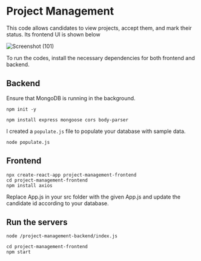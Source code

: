 #  Project Management

This code allows candidates to view projects, accept them, and mark their status. Its frontend UI is shown below

![Screenshot (101)](https://github.com/user-attachments/assets/b8ef7d1e-2c5d-4343-9964-0fbc1f670023)



To run the codes, install the necessary dependencies for both frontend and backend. 

## Backend

Ensure that MongoDB is running in the background.

```
npm init -y
```
```
npm install express mongoose cors body-parser
```

I created a ```populate.js``` file to populate your database with sample data. 

```
node populate.js
```

## Frontend

```
npx create-react-app project-management-frontend
cd project-management-frontend
npm install axios
```

Replace App.js in your src folder with the given App.js and update the candidate id according to your database.

## Run the servers

```
node /project-management-backend/index.js
```

```
cd project-management-frontend
npm start
```
